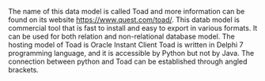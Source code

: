The name of this data model is called Toad and more information can be found on its website https://www.quest.com/toad/. 
This datab model is commercial tool that is fast to install and easy to export in various formats. 
It can be used for both relation and non-relational database model.
The hosting model of Toad is Oracle Instant Client
Toad is written in Delphi 7 programming language, and it is accessible by Python but not by Java. The connection between python and Toad can be established through angled brackets. 
